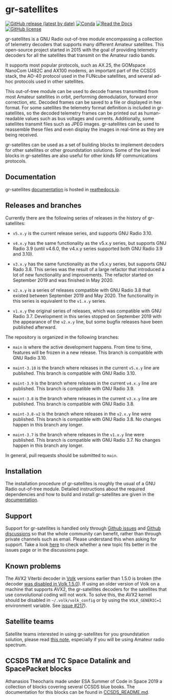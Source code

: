# gr-satellites

[![GitHub release (latest by date)](https://img.shields.io/github/v/release/daniestevez/gr-satellites)](https://github.com/daniestevez/gr-satellites/releases/latest)
[![Conda](https://img.shields.io/conda/v/conda-forge/gnuradio-satellites)](https://anaconda.org/conda-forge/gnuradio-satellites)
[![Read the Docs](https://img.shields.io/readthedocs/gr-satellites)](https://gr-satellites.readthedocs.io/)
[![GitHub license](https://img.shields.io/github/license/daniestevez/gr-satellites)](https://github.com/daniestevez/gr-satellites/blob/main/LICENSE)

gr-satellites is a GNU Radio out-of-tree module encompassing a collection of
telemetry decoders that supports many different Amateur satellites. This
open-source project started in 2015 with the goal of providing telemetry
decoders for all the satellites that transmit on the Amateur radio bands.

It supports most popular protocols, such as AX.25, the GOMspace NanoCom U482C
and AX100 modems, an important part of the CCSDS stack, the AO-40 protocol used
in the FUNcube satellites, and several ad-hoc protocols used in other
satellites.

This out-of-tree module can be used to decode frames transmitted from most
Amateur satellites in orbit, performing demodulation, forward error correction,
etc. Decoded frames can be saved to a file or displayed in hex format. For some
satellites the telemetry format definition is included in gr-satellites, so the
decoded telemetry frames can be printed out as human-readable values such as bus
voltages and currents. Additionally, some satellites transmit files such as JPEG
images. gr-satellites can be used to reassemble these files and even display the
images in real-time as they are being received.

gr-satellites can be used as a set of building blocks to implement decoders for
other satellites or other groundstation solutions. Some of the low level blocks
in gr-satellites are also useful for other kinds RF communications protocols.

## Documentation

gr-satellites [documentation](https://gr-satellites.readthedocs.io/) is hosted in
[reathedocs.io](https://readthedocs.io/).

## Releases and branches

Currently there are the following series of releases in the history of
gr-satellites:

* `v5.x.y` is the current release series, and supports GNU Radio 3.10.

* `v4.x.y` has the same functionality as the v5.x.y series, but supports
  GNU Radio 3.9 (until v4.6.0, the v4.x.y series supported both GNU Radio
  3.9 and 3.10).

* `v3.x.y` has the same functionality as the v5.x.y series, but supports
  GNU Rado 3.8. This series was the result of a large refactor that
  introduced a lot of new functionality and improvements.
  The refactor started on September 2019 and was finished in May 2020.
   
* `v2.x.y` is a series of releases compatible with GNU Radio 3.8 that existed
  between September 2019 and May 2020. The functionality in this series is
  equivalent to the `v1.x.y` series.

* `v1.x.y` the original series of releases, which was compatible with GNU Radio
  3.7. Development in this series stopped on September 2019 with the appearance
  of the `v2.x.y` line, but some bugfix releases have been published afterward.

The repository is organized in the following branches:

* `main` is where the active development happens. From time to time, features
  will be frozen in a new release. This branch is compatible with GNU Radio 3.10.

* `maint-3.10` is the branch where releases in the current `v5.x.y` line are
  published. This branch is compatible with GNU Radio 3.10.

* `maint-3.9` is the branch where releases in the current `v4.x.y` line are
  published. This branch is compatible with GNU Radio 3.9.

* `maint-3.8` is the branch where releases in the current `v3.x.y` line are
  published. This branch is compatible with GNU Radio 3.8.

* `maint-3.8-v2` is the branch where releases in the `v2.x.y` line were
  published. This branch is compatible with GNU Radio 3.8. No changes
  happen in this branch any longer.

* `maint-3.7` is the branch where releases in the `v1.x.y` line were
  published. This branch is compatible with GNU Radio 3.7. No changes happen
  in this branch any longer.

In general, pull requests should be submitted to `main`.

## Installation

The installation procedure of gr-satellites is roughly the usual of a GNU Radio
out-of-tree module. Detailed instructions about the required dependencies and
how to build and install gr-satellites are given in the
[documentation](https://gr-satellites.readthedocs.io/).

## Support

Support for gr-satellites is handled only through
[Github issues](https://github.com/daniestevez/gr-satellites/issues)
and [Github discussions](https://github.com/daniestevez/gr-satellites/discussions)
so that the whole community can benefit, rather than through private
channels such as email. Please understand this when asking for support.
Take a look [here](https://github.com/daniestevez/gr-satellites/discussions/304) to
check whether a new topic fits better in the issues page or in the discussions page.

## Known problems

The AVX2 Viterbi decoder in [Volk](https://github.com/gnuradio/volk) versions
earlier than 1.5.0 is broken (the decoder
[was disabled in Volk 1.5.0](https://github.com/gnuradio/volk/commit/61497d115aead301850453d418415f5ad346ee25)).
If using an older version of Volk on a machine that supports AVX2, the
gr-satellites decoders for the satellites that use convolutional coding will not
work. To solve this, the AVX2 kernel should be disabled in `~/.volk/volk_config` or by using
the `VOLK_GENERIC=1` environment variable. See
[issue #217](https://github.com/daniestevez/gr-satellites/issues/217)).

## Satellite teams

Satellite teams interested in using gr-satellites for you groundstation
solution, please read
[this note](https://github.com/daniestevez/gr-satellites/blob/main/satellite_teams.md),
especially if you will be using Amateur radio spectrum.

## CCSDS TM and TC Space Datalink and SpacePacket blocks

Athanasios Theocharis made under ESA Summer of Code in Space 2019 a collection
of blocks covering several CCSDS blue books. The documentation for this blocks
can be found in
[CCSDS_README.md](https://github.com/daniestevez/gr-satellites/blob/main/CCSDS_README.md).
